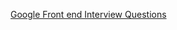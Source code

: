 [Google Front end Interview Questions](https://www.frontendinterviewhandbook.com/companies/google-front-end-interview-questions/)